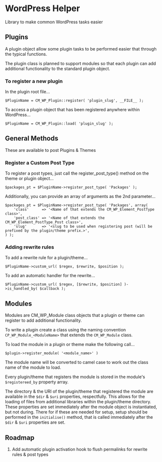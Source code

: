 WordPress Helper
================

Library to make common WordPress tasks easier

Plugins
-------

A plugin object allow some plugin tasks to be performed easier that through the typical functions.

The plugin class is planned to support modules so that each plugin can add additional functionality to the standard plugin object.

### To register a new plugin

In the plugin root file...

    $PluginName = CM_WP_Plugin::register( 'plugin_slug', __FILE__ );
    

To access a plugin object that has been registered anywhere within WordPress…

    $PluginName = CM_WP_Plugin::load( 'plugin_slug' );
    


General Methods
---------------

These are available to post Plugins & Themes

### Register a Custom Post Type

To register a post types, just call the register_post_type() method on the theme or plugin object…

    $packages_pt = $PluginName->register_post_type( 'Packages' );

Additionally, you can provide an array of arguments as the 2nd parameter…

    $packages_pt = $PluginName->register_post_type( 'Packages', array(
    	'class'      => '<Name of that extends the CM_WP_Element_PostType class>',
        'post_class' => '<Name of that extends the CM_WP_Element_PostType_Post class>',
    	'slug'       => '<slug to be used when registering post (will be prefixed by the plugin/theme prefix.>',
    ) );


### Adding rewrite rules

To add a rewrite rule for a plugin/theme…

    $PluginName->custom_url( $regex, $rewrite, $position );


To add an automatic handler for the rewrite…

    $PluginName->custom_url( $regex, [$rewrite, $position] )->is_handled_by( $callback );





Modules
-------

Modules are CM_WP_Module class objects that a plugin or theme can register to add additional functionality.

To write a plugin create a class using the naming convention `CP_WP_Module_<ModuleName>` that extends the `CM_WP_Module` class.

To load the module in a plugin or theme make the following call…

    $plugin->register_module( '<module_name>' )
    
The module name will be converted to camel case to work out the class name of the module to load.


Every plugin/theme that registers the module is stored in the module's `$registereed_by` property array.

The directory & the URI of the plugin/theme that registered the module are available in the `$dir` & `$uri` properties, respectfully.  This allows for the loading of files from additional libraries within the plugin/theme directory.  These properties are set immediately after the module object is instantiated, but not during.  There for if these are needed for setup, setup should be performed in the `initialise()` method, that is called immediately after the `$dir` & `$uri` properties are set.


Roadmap
-------

1. Add automatic plugin activation hook to flush permalinks for rewrite rules & post types